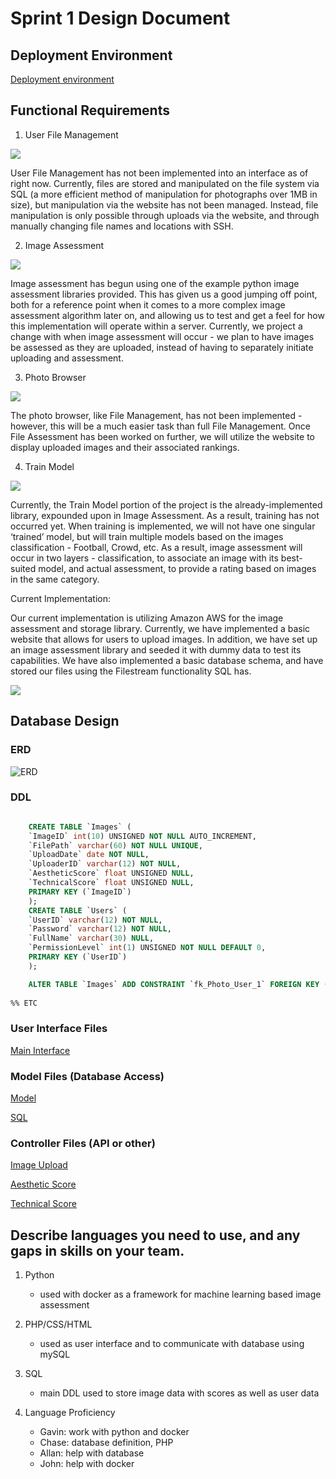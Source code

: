 # Sprint 1 Design Document 

## Deployment Environment

[Deployment environment](http://rji.glike.cf)

## Functional Requirements


1. User File Management

![](./Sprint1FinalUseCase/ufm.png)

User File Management has not been implemented into an interface as of right now. Currently, files are stored and manipulated on the file system via SQL (a more efficient method of manipulation for photographs over 1MB in size), but manipulation via the website has not been managed. Instead, file manipulation is only possible through uploads via the website, and through manually changing file names and locations with SSH.

2. Image Assessment	

![](./Sprint1FinalUseCase/ia.jpg)

Image assessment has begun using one of the example python image assessment libraries provided. This has given us a good jumping off point, both for a reference point when it comes to a more complex image assessment algorithm later on, and allowing us to test and get a feel for how this implementation will operate within a server. Currently, we project a change with when image assessment will occur - we plan to have images be assessed as they are uploaded, instead of having to separately initiate uploading and assessment.

3. Photo Browser

![](./Sprint1FinalUseCase/pb.png)

The photo browser, like File Management, has not been implemented - however, this will be a much easier task than full File Management. Once File Assessment has been worked on further, we will utilize the website to display uploaded images and their associated rankings.

4. Train Model

![](./Sprint1FinalUseCase/tm.png)

Currently, the Train Model portion of the project is the already-implemented library, expounded upon in Image Assessment. As a result, training has not occurred yet. When training is implemented, we will not have one singular ‘trained’ model, but will train multiple models based on the images classification - Football, Crowd, etc. As a result, image assessment will occur in two layers - classification, to associate an image with its best-suited model, and actual assessment, to provide a rating based on images in the same category.

Current Implementation:

Our current implementation is utilizing Amazon AWS for the image assessment and storage library. Currently, we have implemented a basic website that allows for users to upload images. In addition, we have set up an image assessment library and seeded it with dummy data to test its capabilities. We have also implemented a basic database schema, and have stored our files using the Filestream functionality SQL has. 

![](./Sprint1FinalUseCase/overview.png)


## Database Design

### ERD

![ERD](./image_assessment_erd.png)

### DDL 

```SQL

    CREATE TABLE `Images` (
    `ImageID` int(10) UNSIGNED NOT NULL AUTO_INCREMENT,
    `FilePath` varchar(60) NOT NULL UNIQUE,
    `UploadDate` date NOT NULL,
    `UploaderID` varchar(12) NOT NULL,
    `AestheticScore` float UNSIGNED NULL,
    `TechnicalScore` float UNSIGNED NULL,
    PRIMARY KEY (`ImageID`) 
    );
    CREATE TABLE `Users` (
    `UserID` varchar(12) NOT NULL,
    `Password` varchar(12) NOT NULL,
    `FullName` varchar(30) NULL,
    `PermissionLevel` int(1) UNSIGNED NOT NULL DEFAULT 0,
    PRIMARY KEY (`UserID`) 
    );

    ALTER TABLE `Images` ADD CONSTRAINT `fk_Photo_User_1` FOREIGN KEY (`UploaderID`) REFERENCES `Users` (`UserID`);
    
%% ETC
```    


### User Interface Files

[Main Interface](./index.html)



### Model Files (Database Access)

[Model](https://github.com/computationalmystic/RJI-group1/tree/model) 

[SQL](./image_assessment_schema.sql)



### Controller Files (API or other)

[Image Upload](./upload.php)

[Aesthetic Score](./getScoreAesthetic.sh)

[Technical Score](./getScoreTechnical.sh)



## Describe languages you need to use, and any gaps in skills on your team. 

1. Python
    - used with docker as a framework for machine learning based image assessment
2. PHP/CSS/HTML 
    - used as user interface and to communicate with database using mySQL
3. SQL
    - main DDL used to store image data with scores as well as user data
    
4. Language Proficiency
    - Gavin: work with python and docker
    - Chase: database definition, PHP
    - Allan: help with database
    - John: help with docker

